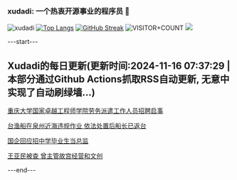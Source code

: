 ### xudadi: 一个热衷开源事业的程序员 👋

![xudadi](https://github-readme-stats-git-masterorgs-github-readme-stats-team.vercel.app/api?username=xudadi)
[![Top Langs](https://github-readme-stats.vercel.app/api/top-langs/?username=xudadi)](https://github.com/anuraghazra/github-readme-stats)
[![GitHub Streak](https://streak-stats.demolab.com?user=xudadi&locale=zh_Hans)](https://git.io/streak-stats)
![VISITOR+COUNT](https://komarev.com/ghpvc/?username=xudadi&label=VISITOR+COUNT)
![](https://raw.githubusercontent.com/xudadi/xudadi/main/assets/github-contribution-grid-snake.svg)


---start---

## Xudadi的每日更新(更新时间:2024-11-16 07:37:29 | 本部分通过Github Actions抓取RSS自动更新, 无意中实现了自动刷绿墙...)

[重庆大学国家卓越工程师学院劳务派遣工作人员招聘启事](https://www.gongkaoleida.com/article/2196271)

[台渔船在泉州近海违规作业 依法处置后船长已返台](https://m.163.com/news/article/JH2HUC58000189PS.html)

[国企回应招中学毕业生当总监](https://m.163.com/news/article/JH2H79GF0514R9OJ.html)

[王亚民被查 曾主管故宫经营和文创](https://m.163.com/news/article/JH29RJ79051482MP.html)

---end---
